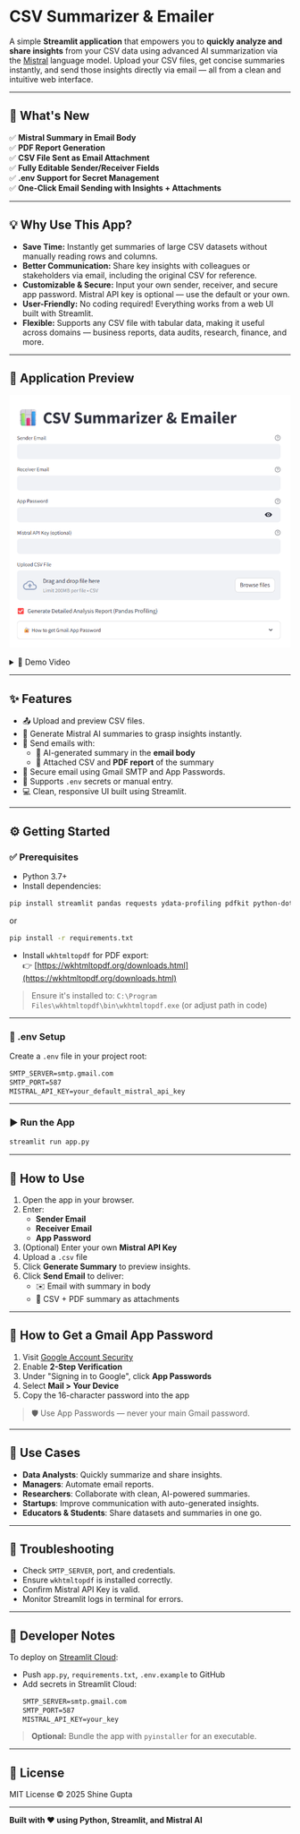 # CSV Summarizer & Emailer

A simple **Streamlit application** that empowers you to **quickly analyze and share insights** from your CSV data using advanced AI summarization via the [Mistral](https://mistral.ai/) language model. Upload your CSV files, get concise summaries instantly, and send those insights directly via email — all from a clean and intuitive web interface.

---

## 🚀 What's New

✅ **Mistral Summary in Email Body**  
✅ **PDF Report Generation**  
✅ **CSV File Sent as Email Attachment**  
✅ **Fully Editable Sender/Receiver Fields**  
✅ **.env Support for Secret Management**  
✅ **One-Click Email Sending with Insights + Attachments**  

---

## 💡 Why Use This App?

- **Save Time:** Instantly get summaries of large CSV datasets without manually reading rows and columns.
- **Better Communication:** Share key insights with colleagues or stakeholders via email, including the original CSV for reference.
- **Customizable & Secure:** Input your own sender, receiver, and secure app password. Mistral API key is optional — use the default or your own.
- **User-Friendly:** No coding required! Everything works from a web UI built with Streamlit.
- **Flexible:** Supports any CSV file with tabular data, making it useful across domains — business reports, data audits, research, finance, and more.

---

## 📸 Application Preview

![Streamlit CSV Summarizer UI Screenshot](https://github.com/Shine-5705/csv-monitor-summarizer/blob/main/assets/image.png)

<details>
<summary>🎥 Demo Video</summary>

[![CSV Summarizer Demo Video](https://img.youtube.com/vi/your-video-id/0.jpg)](https://www.youtube.com/watch?v=your-video-id)

</details>

---

## ✨ Features

- 📤 Upload and preview CSV files.
- 🤖 Generate Mistral AI summaries to grasp insights instantly.
- 📧 Send emails with:
  - 📝 AI-generated summary in the **email body**
  - 📎 Attached CSV and **PDF report** of the summary
- 🔐 Secure email using Gmail SMTP and App Passwords.
- 🔄 Supports `.env` secrets or manual entry.
- 💻 Clean, responsive UI built using Streamlit.

---

## ⚙️ Getting Started

### ✅ Prerequisites

- Python 3.7+
- Install dependencies:

```bash
pip install streamlit pandas requests ydata-profiling pdfkit python-dotenv
```
or 
```bash
pip install -r requirements.txt
```

- Install `wkhtmltopdf` for PDF export:  
  👉 [https://wkhtmltopdf.org/downloads.html](https://wkhtmltopdf.org/downloads.html)

> Ensure it's installed to:
> `C:\Program Files\wkhtmltopdf\bin\wkhtmltopdf.exe` (or adjust path in code)

---

### 📁 .env Setup

Create a `.env` file in your project root:

```env
SMTP_SERVER=smtp.gmail.com
SMTP_PORT=587
MISTRAL_API_KEY=your_default_mistral_api_key
```

---

### ▶️ Run the App

```bash
streamlit run app.py
```

---

## 🧠 How to Use

1. Open the app in your browser.
2. Enter:
   - **Sender Email**
   - **Receiver Email**
   - **App Password**
3. (Optional) Enter your own **Mistral API Key**
4. Upload a `.csv` file
5. Click **Generate Summary** to preview insights.
6. Click **Send Email** to deliver:
   - ✉️ Email with summary in body
   - 📎 CSV + PDF summary as attachments

---

## 🔐 How to Get a Gmail App Password

1. Visit [Google Account Security](https://myaccount.google.com/security)
2. Enable **2-Step Verification**
3. Under "Signing in to Google", click **App Passwords**
4. Select **Mail > Your Device**
5. Copy the 16-character password into the app

> 🛡️ Use App Passwords — never your main Gmail password.

---

## 💼 Use Cases

- **Data Analysts**: Quickly summarize and share insights.
- **Managers**: Automate email reports.
- **Researchers**: Collaborate with clean, AI-powered summaries.
- **Startups**: Improve communication with auto-generated insights.
- **Educators & Students**: Share datasets and summaries in one go.

---

## 🐛 Troubleshooting

- Check `SMTP_SERVER`, port, and credentials.
- Ensure `wkhtmltopdf` is installed correctly.
- Confirm Mistral API Key is valid.
- Monitor Streamlit logs in terminal for errors.

---

## 🧪 Developer Notes

To deploy on [Streamlit Cloud](https://share.streamlit.io):

- Push `app.py`, `requirements.txt`, `.env.example` to GitHub
- Add secrets in Streamlit Cloud:
  ```env
  SMTP_SERVER=smtp.gmail.com
  SMTP_PORT=587
  MISTRAL_API_KEY=your_key
  ```

> **Optional:** Bundle the app with `pyinstaller` for an executable.

---

## 📝 License

MIT License © 2025 Shine Gupta

---

**Built with ❤️ using Python, Streamlit, and Mistral AI**
